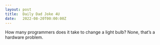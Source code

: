 ```yaml
---
layout: post
title:  Daily Dad Joke 4U
date:   2022-08-20T00:00:00Z
---
```

How many programmers does it take to change a light bulb? None, that’s a hardware problem.
